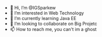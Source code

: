- 👋 Hi, I’m @IGSparkew
- 👀 I’m interested in Web Technology
- 🌱 I’m currently learning Java EE
- 💞️ I’m looking to collaborate on Big Projetc
- 📫 How to reach me, you can't im a ghost 

<!---
IGSparkew/IGSparkew is a ✨ special ✨ repository because its `README.md` (this file) appears on your GitHub profile.
You can click the Preview link to take a look at your changes.
--->
